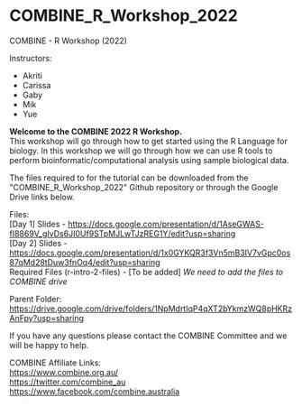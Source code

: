 # COMBINE_R_Workshop_2022
COMBINE - R Workshop (2022)

Instructors:
- Akriti
- Carissa
- Gaby
- Mik
- Yue

**Welcome to the COMBINE 2022 R Workshop.**  
This workshop will go through how to get started using the R Language for biology. 
In this workshop we will go through how we can use R tools to perform bioinformatic/computational analysis using sample biological data. 

The files required to for the tutorial can be downloaded from the "COMBINE_R_Workshop_2022" Github repository or through the Google Drive links below.

Files:  
[Day 1] Slides - https://docs.google.com/presentation/d/1AseGWAS-fI8869V_gIvDs6JI0Uf9STpMJLwTJzREG1Y/edit?usp=sharing   
[Day 2] Slides - https://docs.google.com/presentation/d/1x0GYKQR3f3Vn5mB3IV7vGpc0os87qMd28tDuw3fnOq4/edit?usp=sharing  
Required Files (r-intro-2-files) - [To be added] *We need to add the files to COMBINE drive*      

Parent Folder:   
https://drive.google.com/drive/folders/1NpMdrtIqP4qXT2bYkmzWQ8pHKRzAnFpy?usp=sharing  

If you have any questions please contact the COMBINE Committee and we will be happy to help. 

COMBINE Affiliate Links:  
https://www.combine.org.au/  
https://twitter.com/combine_au  
https://www.facebook.com/combine.australia  









